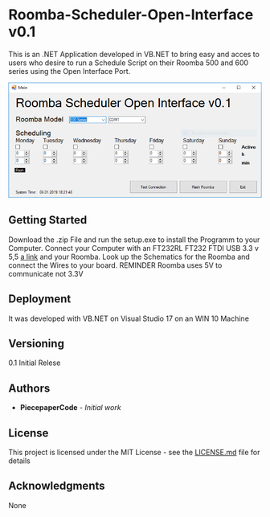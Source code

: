 # Roomba-Scheduler-Open-Interface v0.1

This is an .NET Application developed in VB.NET to bring easy and acces to users who desire to run a Schedule Script on their Roomba 500 and 600 series using the Open Interface Port.

![alt text](https://github.com/PiecePaperCode/Roomba-Scheduler-Open-Interface/blob/master/Screenshot.PNG)

## Getting Started

Download the .zip File and run the setup.exe to install the Programm to your Computer. Connect your Computer with an FT232RL FT232 FTDI USB 3.3 v 5,5 
[a link](https://www.google.com/search?q=FT232RL+FT232+FTDI+USB+3.3+v+5,5&rlz=1C1MSIM_enCH735CH735&source=lnms&tbm=isch&sa=X&ved=0ahUKEwigkMv019nfAhUQaFAKHfb6A1sQ_AUIDigB&biw=2560&bih=1329) 
and your Roomba. Look up the Schematics for the Roomba and connect the Wires to your board. REMINDER Roomba uses 5V to communicate not 3.3V

## Deployment

It was developed with VB.NET on Visual Studio 17 on an WIN 10 Machine

## Versioning

0.1 Initial Relese

## Authors

* **PiecepaperCode** - *Initial work* 

## License

This project is licensed under the MIT License - see the [LICENSE.md](LICENSE.md) file for details

## Acknowledgments

None
